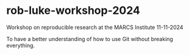 # rob-luke-workshop-2024
Workshop on reproducible research at the MARCS Institute 11-11-2024

To have a better understanding of how to use Git without breaking everything. 
